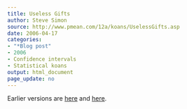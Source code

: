 ```yaml
---
title: Useless Gifts
author: Steve Simon
source: http://www.pmean.com/12a/koans/UselessGifts.asp
date: 2006-04-17
categories:
- "*Blog post"
- 2006
- Confidence intervals
- Statistical koans
output: html_document
page_update: no
---
```



Earlier versions are [here][sim1] and [here][sim2].

[sim1]: http://www.pmean.com/12a/koans/UselessGifts.asp
[sim2]: http://new.pmean.com/useless-gifts/

